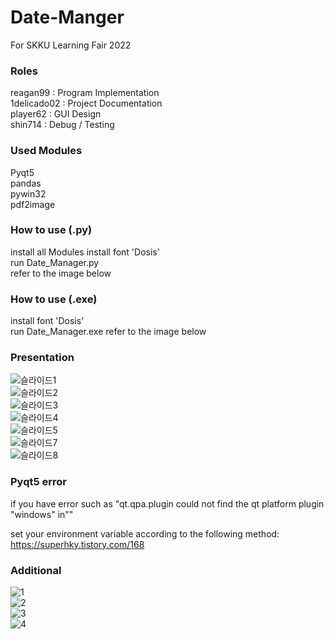 # Date-Manger
For SKKU Learning Fair 2022  
  
### Roles
reagan99 : Program Implementation  
1delicado02 : Project Documentation  
player62 : GUI Design  
shin714 : Debug / Testing  
  
### Used Modules
Pyqt5  
pandas  
pywin32  
pdf2image  
  
### How to use (.py)
install all Modules
install font 'Dosis'  
run Date_Manager.py  
refer to the image below

### How to use (.exe)
install font 'Dosis'  
run Date_Manager.exe
refer to the image below 
  
### Presentation
![슬라이드1](https://user-images.githubusercontent.com/66107858/202836860-16334a4c-4337-4c5b-bfb2-5ad339126182.PNG)  
![슬라이드2](https://user-images.githubusercontent.com/66107858/202836863-cc9d3994-ab5b-4b71-a5e9-864663feb675.PNG)  
![슬라이드3](https://user-images.githubusercontent.com/66107858/202836864-6e8925c0-4bfb-4d82-954f-ed4487607867.PNG)  
![슬라이드4](https://user-images.githubusercontent.com/66107858/202836865-61d5c0c6-8791-4ba0-bde3-b8e7dd9b7ba3.PNG)  
![슬라이드5](https://user-images.githubusercontent.com/66107858/202836866-bdc44aba-478d-44a1-893c-1569a167c9ab.PNG)  
![슬라이드7](https://user-images.githubusercontent.com/66107858/202836870-3dc06093-e4ca-4a69-a493-941b100c5ee8.PNG)  
![슬라이드8](https://user-images.githubusercontent.com/66107858/202836872-8e9b7643-f197-4a70-876a-5806052fa70d.PNG)

### Pyqt5 error
if you have error such as "qt.qpa.plugin could not find the qt platform plugin "windows" in""

set your environment variable according to the following method:
https://superhky.tistory.com/168

  
### Additional
![1](https://user-images.githubusercontent.com/66107858/202836988-33b614d0-2ceb-4489-9811-d6f31787be62.png)  
![2](https://user-images.githubusercontent.com/66107858/202836989-83b7d231-1bbc-4d46-a2c6-377200ad3b74.png)  
![3](https://user-images.githubusercontent.com/66107858/202836990-5115c553-523d-4446-9936-9d4cd509f7bc.png)  
![4](https://user-images.githubusercontent.com/66107858/202836993-e7565fe9-9249-4b7d-b3d6-dbfaaa030274.png)  